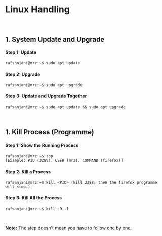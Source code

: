 
# Linux Handling

&nbsp;

## 1. System Update and Upgrade
#### Step 1: Update
```console
rafsanjani@mrz:~$ sudo apt update 
```

#### Step 2: Upgrade
```console
rafsanjani@mrz:~$ sudo apt upgrade 
```

#### Step 3: Update and Upgrade Together
```console
rafsanjani@mrz:~$ sudo apt update && sudo apt upgrade 
```

&nbsp;

## 1. Kill Process (Programme)
#### Step 1: Show the Running Process
```console
rafsanjani@mrz:~$ top
[Example: PID (3288), USER (mrz), COMMAND (firefox)]
```
#### Step 2: Kill a Process
```console
rafsanjani@mrz:~$ kill <PID> (kill 3288; then the firefox programme will stop.)
```
#### Step 3: Kill All the Process
```console
rafsanjani@mrz:~$ kill -9 -1
```

&nbsp;
&nbsp;

**Note:** The step doesn't mean you have to follow one by one.
